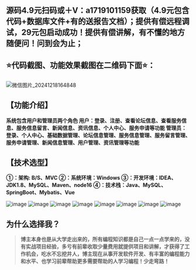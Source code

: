 ## 源码4.9元扫码或＋V：a1719101159获取（4.9元包含代码+数据库文件+有的送报告文档）；提供有偿远程调试，29元包启动成功！提供有偿讲解，有不懂的地方随便问！问到会为止；
## ⭐代码截图、功能效果截图在二维码下面⭐：
### 
![微信图片_20241218164848](https://github.com/user-attachments/assets/646b2784-afb8-47ee-a4d4-5ccc9f96b331)


## 【功能介绍】
**系统包含用户和管理员两个角色
用户：登录、注册、查看论坛信息、查看服务信息、服务信息留言、新闻信息、资讯信息、个人中心、服务申请等功能
管理员：登录、个人中心、基础数据管理、论坛信息管理、服务信息管理、服务留言管理、服务申请管理、新闻信息管理、用户管理、资讯管理等功能**
## 【技术选型】
**①：架构: B/S、MVC
②：系统环境：Windows
③：开发环境：IDEA、JDK1.8、MySQL、Maven、node16
④：技术栈：Java、MySQL、SpringBoot、Mybatis、Vue**

![image](https://github.com/user-attachments/assets/0860e12f-52fa-473a-8045-dcd83918e54a)
![image](https://github.com/user-attachments/assets/4225a5d3-521e-4116-990d-b397e1bd1150)
![image](https://github.com/user-attachments/assets/7a197e18-fe27-4158-a46a-41f4b46fe0af)
![image](https://github.com/user-attachments/assets/3ca66760-27c6-4ac9-9e87-6715f651c62e)
![image](https://github.com/user-attachments/assets/7cb6350b-0792-49e8-b96c-2c2adb330bbb)
![image](https://github.com/user-attachments/assets/78d0f6d7-9283-4e44-a16f-02b6b602a8b3)
![image](https://github.com/user-attachments/assets/40e5f0af-166c-47b4-b7ff-2474f3e6b8b7)
![image](https://github.com/user-attachments/assets/963d28ee-4f1d-4d9e-80f7-16ab204dda6e)


## 为什么选择我？

> **博主本身也是从大学走出来的，所有编程知识都是自己一点一点学来的，没有实战项目经验，多亏有前辈收取少量费用就提供项目和讲解，才获得了工作机会，吃水不忘挖井人，博主现在从事开发软件开发、有丰富的编程能力和水平、也学习前辈帮助更多需要帮助的人学习编程！少走弯路！**

